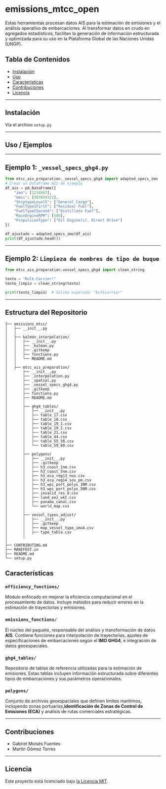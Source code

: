 # emissions_mtcc_open

Estas herramientas procesan datos AIS para la estimación de emisiones y el análisis operativo de embarcaciones. Al transformar datos en crudo en agregados estadísticos, facilitan la generación de información estructurada y optimizada para su uso en la Plataforma Global de las Naciones Unidas (UNGP).


## Tabla de Contenidos
- [Instalación](#instalación)
- [Uso](#uso)
- [Características](#características)
- [Contribuciones](#contribuciones)
- [Licencia](#licencia)
---

## Instalación

Vía el archivo `setup.py`

---

## Uso / Ejemplos

---

## **Ejemplo 1: `_vessel_specs_ghg4.py`**

```python
from mtcc_ais_preparation._vessel_specs_ghg4 import adapted_specs_imo
# Crear un DataFrame AIS de ejemplo
df_ais = pd.DataFrame({
    "imo": [1234567],
    "mmsi": [987654321],
    "ShiptypeLevel5": ["General Cargo"],
    "FuelType1First": ["Residual Fuel"],
    "FuelType2Second": ["Distillate Fuel"],
    "MainEngineRPM": [500],
    "PropulsionType": ["Oil Engine(s), Direct Drive"]
})

df_ajustado = adapted_specs_imo(df_ais)
print(df_ajustado.head())
```

---

## **Ejemplo 2: `Limpieza de nombres de tipo de buque`**
```python
from mtcc_ais_preparation.vessel_specs_ghg4 import clean_string

texto = "Bulk-Carrier!"
texto_limpio = clean_string(texto)

print(texto_limpio)  # Salida esperada: "bulkcarrier"
```

---

## Estructura del Repositorio
```
├── emissions_mtcc/
│   ├── __init__.py
│   │
│   ├── kalman_interpolation/
│   │   ├── __init__.py
│   │   ├── _kalman.py
│   │   ├── .gitkeep
│   │   ├── functions.py
│   │   └── README.md
│   │
│   ├── mtcc_ais_preparation/
│       ├── __init__.py
│       ├── _interpolation.py
│       ├── _spatial.py
│       ├── _vessel_specs_ghg4.py
│       ├── .gitkeep
│       ├── functions.py
│       ├── README.md
│       │
│       ├── ghg4_tables/
│       │   ├── __init__.py
│       │   ├── table_17.csv
│       │   ├── table_18.csv
│       │   ├── table_19_1.csv
│       │   ├── table_19_2.csv
│       │   ├── table_21.csv
│       │   ├── table_44.csv
│       │   ├── table_55_56.csv
│       │   └── table_59_60.csv
│       │
│       ├── polygons/
│       │   ├── __init__.py
│       │   ├── .gitkeep
│       │   ├── h3_coast_1nm.csv
│       │   ├── h3_coast_5nm.csv
│       │   ├── h3_eca_reg13_nox.csv
│       │   ├── h3_eca_reg14_sox_pm.csv
│       │   ├── h3_wpi_port_polys_1NM.csv
│       │   ├── h3_wpi_port_polys_5NM.csv
│       │   ├── invalid_res_8.csv
│       │   ├── land_eez_wkt.csv
│       │   ├── panama_canal.csv
│       │   └── world_map.cvs
│       │
│       ├── vessel_types_adjust/
│       │   ├── __init__.py
│       │   ├── .gitkeep
│       │   ├── map_vessel_type_imo4.csv
│       │   ├── type_table.csv
│       │
│
├── CONTRIBUTING.md
├── MANIFEST.in
├── README.md
└── setup.py

```


## Características

### **`efficiency_functions/`**

Módulo enfocado en mejorar la eficiencia computacional en el procesamiento de datos. Incluye métodos para reducir errores en la estimación de trayectorias y emisiones.

### **`emissions_functions/`**

El núcleo del paquete, responsable del análisis y transformación de datos **AIS**. Contiene funciones para interpolación de trayectorias, ajustes de especificaciones de embarcaciones según el **IMO GHG4**, e integración de datos geoespaciales.

### **`ghg4_tables/`**

Repositorio de tablas de referencia utilizadas para la estimación de emisiones. Estas tablas incluyen información estructurada sobre diferentes tipos de embarcaciones y sus parámetros operacionales.

### **`polygons/`**

Conjunto de archivos geoespaciales que definen límites marítimos, incluyendo zonas portuarias,**identificación de Zonas de Control de Emisiones (ECA)** y análisis de rutas comerciales estratégicas.

---

## Contribuciones
- Gabriel Moisés Fuentes
- Martín Gómez Torres

---

## Licencia

Este proyecto está licenciado bajo [la Licencia MIT](./LICENSE).


